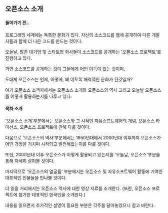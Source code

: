 ## **오픈소스 소개**

#### 들어가기 전..

프로그래밍 세계에는 독특한 문화가 있다. 자신의 소스코드를 웹에 공개하여 다른 개발자들과 함께 더 나은 코드를 만드는 것이다.

오늘날,  많은 대기업 및 스타트업 회사들이 소스코드를 공개하는 '오픈소스 프로젝트'를 진행하고 있다.

과연 소스코드를 공개하는 것이 그들에게 어떤 이득이 있는 것이며,

도대체 오픈소스는 언제, 어떻게, 왜 이토록 매력적인 문화가 된것일까?

여기 오픈소스 소책자에서는 오픈소스 소개와 오픈소스의 역사 그리고 오늘날 오픈소스를 어떻게 활용하는지를 다루고 있다.

#### 목차 소개

'오픈소스 소개'부분에서는 오픈소스와 그 시작인 자유소프트웨어의 개념, 오픈소스 라이선스, 오픈소스 프로젝트에 관해 다룰 것이다.

다음으로 '오픈소스의 역사'부분에서는 1950년대에서 2000년대 이후까지 오픈소스가 어떤 과정을 거치며 시작되고 발전해왔는지를 다룰 것이다.

또한, 2000년대 이후 오픈소스가 어떻게 활용되고 있는지를 '오늘날, 오픈소스'부분을 통해 자세히 살펴볼 것이다.

마지막으로 '오픈소스의 얼굴들' 부분에서는 오픈소스 및 자유소프트웨어 활동에 기여한 대표적인 인물들을 만나볼 것이다.

더 읽을 거리에서는 오픈소스 역사에 대한 영상 자료를 소개한다. \(또한, 오픈소스 프로젝트에 참가한 대표적인 한국인을 소개한다.\)

내용을 읽으면서 추가적인 설명이 필요한 부분은 각주를 달아놓았으니 참고 바란다.

#### 



